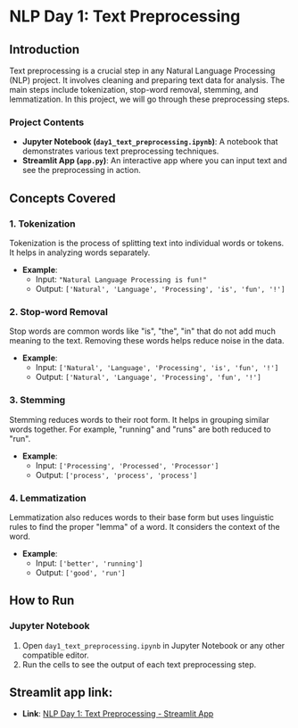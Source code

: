 # NLP Day 1: Text Preprocessing

## Introduction
Text preprocessing is a crucial step in any Natural Language Processing (NLP) project. It involves cleaning and preparing text data for analysis. The main steps include tokenization, stop-word removal, stemming, and lemmatization. In this project, we will go through these preprocessing steps.

### Project Contents
- **Jupyter Notebook (`day1_text_preprocessing.ipynb`)**: A notebook that demonstrates various text preprocessing techniques.
- **Streamlit App (`app.py`)**: An interactive app where you can input text and see the preprocessing in action.

## Concepts Covered
### 1. Tokenization
Tokenization is the process of splitting text into individual words or tokens. It helps in analyzing words separately.

- **Example**: 
  - Input: `"Natural Language Processing is fun!"`
  - Output: `['Natural', 'Language', 'Processing', 'is', 'fun', '!']`

### 2. Stop-word Removal
Stop words are common words like "is", "the", "in" that do not add much meaning to the text. Removing these words helps reduce noise in the data.

- **Example**:
  - Input: `['Natural', 'Language', 'Processing', 'is', 'fun', '!']`
  - Output: `['Natural', 'Language', 'Processing', 'fun', '!']`

### 3. Stemming
Stemming reduces words to their root form. It helps in grouping similar words together. For example, "running" and "runs" are both reduced to "run".

- **Example**:
  - Input: `['Processing', 'Processed', 'Processor']`
  - Output: `['process', 'process', 'process']`

### 4. Lemmatization
Lemmatization also reduces words to their base form but uses linguistic rules to find the proper "lemma" of a word. It considers the context of the word.

- **Example**:
  - Input: `['better', 'running']`
  - Output: `['good', 'run']`

## How to Run
### Jupyter Notebook
1. Open `day1_text_preprocessing.ipynb` in Jupyter Notebook or any other compatible editor.
2. Run the cells to see the output of each text preprocessing step.

## **Streamlit app link**:
  - **Link**: [NLP Day 1: Text Preprocessing - Streamlit App](https://nlp-day-1-textprepper.streamlit.app/)

